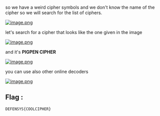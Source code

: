 so we have a weird cipher symbols and we don't know the name of the cipher so we will search for the list of ciphers.

[![image.png](https://i.postimg.cc/BQjPyc8t/image.png)](https://postimg.cc/gnP0LhHP)

let's search for a cipher that looks like the one given in the image

[![image.png](https://i.postimg.cc/BvbvLJxb/image.png)](https://postimg.cc/p9Nv3bcM)

and it's **PIGPEN CIPHER**

[![image.png](https://i.postimg.cc/63Yr53Vv/image.png)](https://postimg.cc/vgxg0GNY)

you can use also other online decoders

[![image.png](https://i.postimg.cc/XNsRtk5V/image.png)](https://postimg.cc/YjmDWg8V)

## Flag : 

```
DEFENSYS{COOLCIPHER}
```
